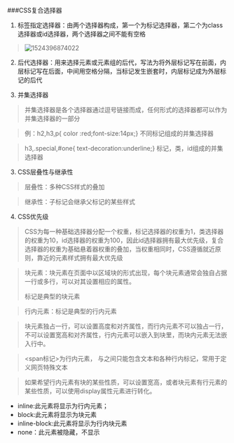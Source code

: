 ###CSS复合选择器

1. 标签指定选择器：由两个选择器构成，第一个为标记选择器，第二个为class选择器或id选择器，两个选择器之间不能有空格

> ![1524396874022](E:\网页制作相关学习笔记\网页制作笔记\images\使用CSS技术美化网页2图1.png)

2. 后代选择器：用来选择元素或元素组的后代，写法为将外层标记写在前面，内层标记写在后面，中间用空格分隔，当标记发生嵌套时，内层标记成为外层标记的后代


3. 并集选择器

> 并集选择器是各个选择器通过逗号链接而成，任何形式的选择器都可以作为并集选择器的一部分

> 例：h2,h3,p{ color :red;font-size:14px;}      不同标记组成的并集选择器

> h3,.special,#one{ text-decoration:underline;}      标记，类，id组成的并集选择器

3. CSS层叠性与继承性

> 层叠性：多种CSS样式的叠加

> 继承性：子标记会继承父标记的某些样式

4. CSS优先级

> CSS为每一种基础选择器分配一个权重，标记选择器的权重为1，类选择器的权重为10，id选择器的权重为100，因此id选择器拥有最大优先级，复合选择器的权重为基础悬着器权重的叠加，当权重相同时，CSS遵循就近原则，靠近的元素样式拥有最大优先级

> 块元素：块元素在页面中以区域块的形式出现，每个块元素通常会独自占据一行或多行，可以对其设置相应的属性。<div>标记是典型的块元素

> 行内元素：<span>标记是典型的行内元素

> 块元素独占一行，可以设置高度和对齐属性，而行内元素不可以独占一行，不可以设置宽高和对齐属性，行内元素可以嵌入到块里，而块内元素无法嵌入行中。

> <span标记>为行内元素，<span> 与</span>之间只能包含文本和各种行内标记，常用于定义网页特殊文本

> 如果希望行内元素有块的某些性质，可以设置宽高，或者块元素有行元素的某些性质，可以使用display属性元素进行转化。

- inline:此元素将显示为行内元素；
- block:此元素将显示为块元素
- inline-block:此元素将显示为行内块元素
- none：此元素被隐藏，不显示



